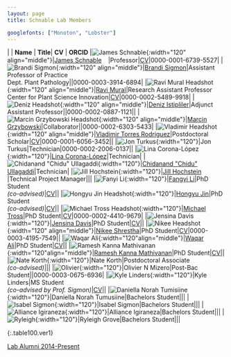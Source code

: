 ```yaml
---
layout: page
title: Schnable Lab Members

googlefonts: ["Monoton", "Lobster"]
---
```


| | **Name** | **Title**| **CV** | **ORCID**
|![James Schnable](/images/People_Images/jamesschnable.jpg){:width="120" align="middle"}|[James Schnable](/peoplepages/jschnable/)<a href="https://twitter.com/szintri"><img src="/images/Twitter_logo_blue.png" style="width: 15px;"></a>|Professor|[CV](/CVs/JSchnable.pdf)|0000-0001-6739-5527|
|![Brandi Sigmon](/images/People_Images/BSigmon.jpg){:width="120" align="middle"}|[Brandi Sigmon](/peoplepages/Brandi_Sigmon/)|Assistant Professor of Practice<br>Dept. Plant Pathology||0000-0003-3914-6894|
|![Ravi Mural Headshot](/images/People_Images/Ravi.jpg){:width="120" align="middle"}|[Ravi Mural](/peoplepages/Ravi_Mural/)|Research Assistant Professor<br>Center for Plant Science Innovation|[CV](/CVs/RaviMuralCV.pdf)|0000-0002-5489-9918|
|![Deniz Headshot](/images/People_Images/Deniz2.PNG){:width="120" align="middle"}|[Deniz Istipliler](/peoplepages/Deniz_Istipiller/)|Adjunct Assistant Professor||0000-0002-0887-1121||
|![Marcin Grzybowski Headshot](/images/People_Images/Marcin.jpg){:width="120" align="middle"}|[Marcin Grzybowski](/peoplepages/Marcin_Grzybowski/)|Collaborator||0000-0002-6303-5433|
|![Vladimir Headshot](/images/People_Images/Vlad.jpg){:width="120" align="middle"}|[Vladimir Torres Rodriguez](/peoplepages/Vlad/)|Postdoctoral Scholar|[CV](/CVs/VladimirCV.pdf)|0000-0001-6056-3452||
|![Jon Turkus](/images/People_Images/JonT.jpg){:width="120"}|Jon Turkus|Technician|0000-0002-2006-0137||
|![Lina Corona-López](/images/People_Images/Lina.jpg){:width="120"}|[Lina Corona-López](/peoplepages/LinaLopez/)|Technician|
|![Chidanand "Chidu" Ullagaddi](/images/People_Images/Chidanand.jpeg){:width="120"}|[Chidanand "Chidu" Ullagaddi](/peoplepages/Chidu/)|Technician|
|![Jill Hochstein](/images/People_Images/Jill.jpg){:width="120"}|[Jill Hochstein](/peoplepages/Jill_Hochstein/)<a href="https://twitter.com/jara12"><img src="/images/Twitter_logo_blue.png" style="width: 15px;"></a>|Technical Project Manager|||
|![Fanyi Li](/images/People_Images/Fangyi.jpg){:width="120"}|[Fangyi Li](/peoplepages/Fangyi/)|PhD Student<br>_(co-advised)_|[CV](/CVs/FangyiLiCV.pdf)||
|![Hongyu Jin Headshot](/images/People_Images/Hongyu.jpg){:width="120"}|[Hongyu Jin](/peoplepages/Hongyu_Jin/)|PhD Student<br>_(co-advised)_|[CV](/CVs/HongYuJinCV.pdf)||
|![Michael Tross Headshot](/images/People_Images/MichaelT.jpg){:width="120"}|[Michael Tross](/peoplepages/Michael_Tross/)|PhD Student|[CV](/CVs/MichaelTrossCV.pdf)|0000-0002-4410-9679|
|![Jensina Davis](images/People_Images/Jensina.png){:width="120"}|[Jensina Davis](/peoplepages/Jensina/)|PhD Student|[CV](/CVs/JensinaDavisCV.pdf)||
|![Nikee Headshot](/images/People_Images/NikeeS.jpg){:width="120" align="middle"}|[Nikee Shrestha](/peoplepages/Nikee/)|PhD Student|[CV](/CVs/NikeeShresthaCV.pdf)|0000-0003-4195-7549||
|![Waqar Ali](/images/People_Images/WaqarAli.jpg){:width="120"align="middle"}|[Waqar Ali](/peoplepages/Waqar/)|PhD Student|[CV](/CVs/WaqarCV.pdf)||
|![Ramesh Kanna Mathivanan](/images/People_Images/Ramesh.jpg){:width="120"align="middle"}|[Ramesh Kanna Mathivanan](/peoplepages/Ramesh/)|PhD Student|[CV](/CVs/RameshKannaMathivananCV.pdf)||
|![Nate Korth](/images/People_Images/Nate_small.jpg){:width="120"}|Nate Korth|Postdoctoral Associate<br>_(co-advised)_|||
|![Olivier](/images/People_Images/Olivier.jpg){:width="120"}|Olivier N Mizero|Post-Bac Student||0000-0003-0675-6936|
|![Kyle Linders](/images/People_Images/KyleL.jpg){:width="120"}|Kyle Linders|MS Student<br>_(co-advised by Prof. Sigmon)_|[CV](/CVs/KyleLindersResume.pdf)||
|![Daniella Norah Tumisiine](/images/People_Images/Norah.jpg){:width="120"}|Daniella Norah Tumusiine|Bachelors Student|||
|![Isabel Sigmon](/images/People_Images/isabel.jpg){:width="120"}|Isabel Sigmon|Bachelors Student|||
|![Alliance Igiraneza](/images/People_Images/Alliance.jpg){:width="120"}|Alliance Igiraneza|Bachelors Student|||
|![Ryleigh](/images/People_Images/Ryleigh.jpg){:width="120"}|Ryleigh Grove|Bachelors Student|||




{:.table100.ver1}

[Lab Alumni 2014-Present](/alumni)
